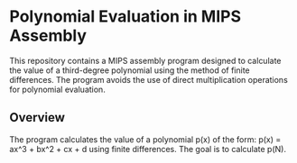 # Polynomial Evaluation in MIPS Assembly

This repository contains a MIPS assembly program designed to calculate the value of a third-degree polynomial using the method of finite differences. The program avoids the use of direct multiplication operations for polynomial evaluation.

## Overview

The program calculates the value of a polynomial p(x) of the form:
p(x) = ax^3 + bx^2 + cx + d
using finite differences. The goal is to calculate p(N).
